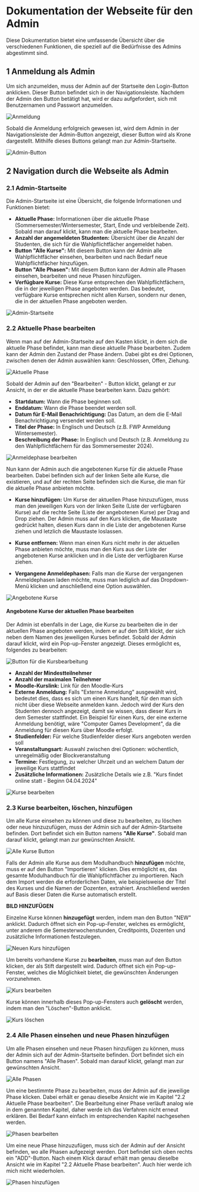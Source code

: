 # Dokumentation der Webseite für den Admin

Diese Dokumentation bietet eine umfassende Übersicht über die verschiedenen Funktionen, die speziell auf die Bedürfnisse des Admins abgestimmt sind. 

## 1 Anmeldung als Admin

Um sich anzumelden, muss der Admin auf der Startseite den Login-Button anklicken. Dieser Button befindet sich in der Navigationsleiste. Nachdem der Admin den Button betätigt hat, wird er dazu aufgefordert, sich mit Benutzernamen und Passwort anzumelden. 

![Anmeldung](assets/anmeldung.png)

Sobald die Anmeldung erfolgreich gewesen ist, wird dem Admin in der Navigationsleiste der Admin-Button angezeigt, dieser Button wird als Krone dargestellt. Mithilfe dieses Buttons gelangt man zur Admin-Startseite.

![Admin-Button](assets/adminbutton.png)

## 2 Navigation durch die Webseite als Admin

### **2.1 Admin-Startseite**

Die Admin-Startseite ist eine Übersicht, die folgende Informationen und Funktionen bietet:

- **Aktuelle Phase:** Informationen über die aktuelle Phase (Sommersemester/Wintersemester, Start, Ende und verbleibende Zeit). Sobald man darauf klickt, kann man die aktuelle Phase bearbeiten.
- **Anzahl der angemeldeten Studenten:** Übersicht über die Anzahl der Studenten, die sich für die Wahlpflichtfächer angemeldet haben.
- **Button "Alle Kurse":** Mit diesem Button kann der Admin alle Wahlpflichtfächer einsehen, bearbeiten und nach Bedarf neue Wahlpflichtfächer hinzufügen.
- **Button "Alle Phasen":** Mit diesem Button kann der Admin alle Phasen einsehen, bearbeiten und neue Phasen hinzufügen.
- **Verfügbare Kurse:** Diese Kurse entsprechen den Wahlpflichtfächern, die in der jeweiligen Phase angeboten werden. Das bedeutet, verfügbare Kurse entsprechen nicht allen Kursen, sondern nur denen, die in der aktuellen Phase angeboten werden.

![Admin-Startseite](assets/adminstartseite.png)

### **2.2 Aktuelle Phase bearbeiten**

Wenn man auf der Admin-Startseite auf den Kasten klickt, in dem sich die aktuelle Phase befindet, kann man diese aktuelle Phase bearbeiten. Zudem kann der Admin den Zustand der Phase ändern. Dabei gibt es drei Optionen, zwischen denen der Admin auswählen kann: Geschlossen, Offen, Ziehung.

![Aktuelle Phase](assets/aktuellephase.png)

Sobald der Admin auf den "Bearbeiten" - Button klickt, gelangt er zur Ansicht, in der er die aktuelle Phase bearbeiten kann. Dazu gehört:

- **Startdatum:** Wann die Phase beginnen soll.
- **Enddatum:** Wann die Phase beendet werden soll.
- **Datum für E-Mail Benachrichtigung:** Das Datum, an dem die E-Mail Benachrichtigung versendet werden soll.
- **Titel der Phase:** In Englisch und Deutsch (z.B. FWP Anmeldung Wintersemester).
- **Beschreibung der Phase:** In Englisch und Deutsch (z.B. Anmeldung zu den Wahlpflichtfächern für das Sommersemester 2024).

![Anmeldephase bearbeiten](assets/anmeldephasebearbeiten.png)

Nun kann der Admin auch die angebotenen Kurse für die aktuelle Phase bearbeiten. Dabei befinden sich auf der linken Seite alle Kurse, die existieren, und auf der rechten Seite befinden sich die Kurse, die man für die aktuelle Phase anbieten möchte.

- **Kurse hinzufügen:** Um Kurse der aktuellen Phase hinzuzufügen, muss man den jeweiligen Kurs von der linken Seite (Liste der verfügbaren Kurse) auf die rechte Seite (Liste der angebotenen Kurse) per Drag and Drop ziehen. Der Admin muss auf den Kurs klicken, die Maustaste gedrückt halten, diesen Kurs dann in die Liste der angebotenen Kurse ziehen und letzlich die Maustaste loslassen.

- **Kurse entfernen:** Wenn man einen Kurs nicht mehr in der aktuellen Phase anbieten möchte, muss man den Kurs aus der Liste der angebotenen Kurse anklicken und in die Liste der verfügbaren Kurse ziehen.

- **Vergangene Anmeldephasen:** Falls man die Kurse der vergangenen Anmeldephasen laden möchte, muss man lediglich auf das Dropdown-Menü klicken und anschließend eine Option auswählen.

![Angebotene Kurse](assets/angebotenekurse.png)

#### Angebotene Kurse der aktuellen Phase bearbeiten

Der Admin ist ebenfalls in der Lage, die Kurse zu bearbeiten die in der aktuellen Phase angeboten werden, indem er auf den Stift klickt, der sich neben dem Namen des jeweiligen Kurses befindet. Sobald der Admin darauf klickt, wird ein Pop-up-Fenster angezeigt. Dieses ermöglicht es, folgendes zu bearbeiten:

![Button für die Kursbearbeitung](assets/kursbearbeitenbutton.png)

- **Anzahl der Mindestteilnehmer**
- **Anzahl der maximalen Teilnehmer**
- **Moodle-Kurslink:** Link für den Moodle-Kurs
- **Externe Anmeldung:** Falls "Externe Anmeldung" ausgewählt wird, bedeutet dies, dass es sich um einen Kurs handelt, für den man sich nicht über diese Webseite anmelden kann. Jedoch wird der Kurs den Studenten dennoch angezeigt, damit sie wissen, dass dieser Kurs in dem Semester stattfindet. Ein Beispiel für einen Kurs, der eine externe Anmeldung benötigt, wäre "Computer Games Development", da die Anmeldung für diesen Kurs über Moodle erfolgt.
- **Studienfelder:** Für welche Studienfelder dieser Kurs angeboten werden soll
- **Veranstaltungsart:** Auswahl zwischen drei Optionen: wöchentlich, unregelmäßig oder Blockveranstaltung
- **Termine:** Festlegung, zu welcher Uhrzeit und an welchem Datum der jeweilige Kurs stattfindet
- **Zusätzliche Informationen:** Zusätzliche Details wie z.B. "Kurs findet online statt - Beginn 04.04.2024"

![Kurse bearbeiten](assets/kursebearbeiten.png)


### **2.3 Kurse bearbeiten, löschen, hinzufügen**

Um alle Kurse einsehen zu können und diese zu bearbeiten, zu löschen oder neue hinzuzufügen, muss der Admin sich auf der Admin-Startseite befinden. Dort befindet sich ein Button namens **"Alle Kurse"**. Sobald man darauf klickt, gelangt man zur gewünschten Ansicht.

![Alle Kurse Button](assets/allekursebutton.png)

Falls der Admin alle Kurse aus dem Modulhandbuch **hinzufügen** möchte, muss er auf den Button "Importieren" klicken. Dies ermöglicht es, das gesamte Modulhandbuch für die Wahlpflichtfächer zu importieren. Nach dem Import werden die erforderlichen Daten, wie beispielsweise der Titel des Kurses und die Namen der Dozenten, extrahiert. Anschließend werden auf Basis dieser Daten die Kurse automatisch erstellt.

**BILD HINZUFÜGEN**

Einzelne Kurse können **hinzugefügt** werden, indem man den Button "NEW" anklickt. Dadurch öffnet sich ein Pop-up-Fenster, welches es ermöglicht, unter anderem die Semesterwochenstunden, Creditpoints, Dozenten und zusätzliche Informationen festzulegen.

![Neuen Kurs hinzufügen](assets/neuerkurs.png)

Um bereits vorhandene Kurse zu **bearbeiten**, muss man auf den Button klicken, der als Stift dargestellt wird. Dadurch öffnet sich ein Pop-up-Fenster, welches die Möglichkeit bietet, die gewünschten Änderungen vorzunehmen. 

![Kurs bearbeiten](assets/kursbearbeiten.png)

Kurse können innerhalb dieses Pop-up-Fensters auch **gelöscht** werden, indem man den "Löschen"-Button anklickt.

![Kurs löschen](assets/kurslöschen.png)

### **2.4 Alle Phasen einsehen und neue Phasen hinzufügen**

Um alle Phasen einsehen und neue Phasen hinzufügen zu können, muss der Admin sich auf der Admin-Startseite befinden. Dort befindet sich ein Button namens "Alle Phasen". Sobald man darauf klickt, gelangt man zur gewünschten Ansicht.

![Alle Phasen](assets/allephasen.png)

Um eine bestimmte Phase zu bearbeiten, muss der Admin auf die jeweilige Phase klicken. Dabei erhält er genau dieselbe Ansicht wie im Kapitel "2.2 Aktuelle Phase bearbeiten". Die Bearbeitung einer Phase verläuft analog wie in dem genannten Kapitel, daher werde ich das Verfahren nicht erneut erklären. Bei Bedarf kann einfach im entsprechenden Kapitel nachgesehen werden.

![Phasen bearbeiten](assets/phasebearbeiten.png)

Um eine neue Phase hinzuzufügen, muss sich der Admin auf der Ansicht befinden, wo alle Phasen aufgezeigt werden. Dort befindet sich oben rechts ein "ADD"-Button. Nach einem Klick darauf erhält man genau dieselbe Ansicht wie im Kapitel "2.2 Aktuelle Phase bearbeiten". Auch hier werde ich mich nicht wiederholen.

![Phasen hinzufügen](assets/phasehinzufügen.png)